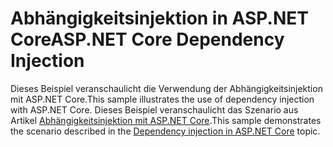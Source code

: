 # <a name="aspnet-core-dependency-injection"></a><span data-ttu-id="9c6b0-101">Abhängigkeitsinjektion in ASP.NET Core</span><span class="sxs-lookup"><span data-stu-id="9c6b0-101">ASP.NET Core Dependency Injection</span></span>

<span data-ttu-id="9c6b0-102">Dieses Beispiel veranschaulicht die Verwendung der Abhängigkeitsinjektion mit ASP.NET Core.</span><span class="sxs-lookup"><span data-stu-id="9c6b0-102">This sample illustrates the use of dependency injection with ASP.NET Core.</span></span> <span data-ttu-id="9c6b0-103">Dieses Beispiel veranschaulicht das Szenario aus Artikel [Abhängigkeitsinjektion mit ASP.NET Core](https://docs.microsoft.com/aspnet/core/fundamentals/dependency-injection).</span><span class="sxs-lookup"><span data-stu-id="9c6b0-103">This sample demonstrates the scenario described in the [Dependency injection in ASP.NET Core](https://docs.microsoft.com/aspnet/core/fundamentals/dependency-injection) topic.</span></span>
